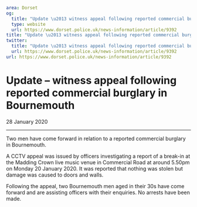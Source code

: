 ```yaml
area: Dorset
og:
  title: "Update \u2013 witness appeal following reported commercial burglary in Bournemouth"
  type: website
  url: https://www.dorset.police.uk/news-information/article/9392
title: "Update \u2013 witness appeal following reported commercial burglary in Bournemouth |"
twitter:
  title: "Update \u2013 witness appeal following reported commercial burglary in Bournemouth"
  url: https://www.dorset.police.uk/news-information/article/9392
url: https://www.dorset.police.uk/news-information/article/9392
```

# Update – witness appeal following reported commercial burglary in Bournemouth

28 January 2020

* * *

Two men have come forward in relation to a reported commercial burglary in Bournemouth.

A CCTV appeal was issued by officers investigating a report of a break-in at the Madding Crown live music venue in Commercial Road at around 5.50pm on Monday 20 January 2020. It was reported that nothing was stolen but damage was caused to doors and walls.

Following the appeal, two Bournemouth men aged in their 30s have come forward and are assisting officers with their enquiries. No arrests have been made.
